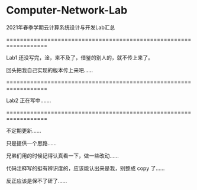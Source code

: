 # Computer-Network-Lab
2021年春季学期云计算系统设计与开发Lab汇总


==================================================================

Lab1 还没写完，淦，来不及了，借鉴的别人的，就不传上来了。

回头把我自己实现的版本传上来吧......

==================================================================

Lab2 正在写中.......


==================================================================

不定期更新......

只是提供一个思路......

兄弟们用的时候记得认真看一下，做一些改动......

代码注释写的挺有辨识度的，应该能认出来是我，别整成 copy 了......

反正应该是保不了研了......
